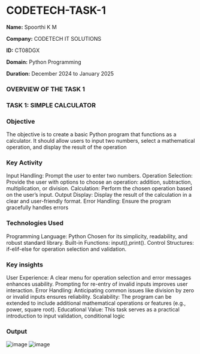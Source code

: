 # CODETECH-TASK-1
**Name:** Spoorthi K M

**Company:** CODETECH IT SOLUTIONS

**ID:** CT08DGX

**Domain:** Python Programming

**Duration:** December 2024 to January 2025


### OVERVIEW OF THE TASK 1

### TASK 1: SIMPLE CALCULATOR

### Objective
The objective is to create a basic Python program that functions as a calculator. It should allow users to input two numbers, select a mathematical operation, and display the result of the operation

### Key Activity
Input Handling: Prompt the user to enter two numbers.
Operation Selection: Provide the user with options to choose an operation: addition, subtraction, multiplication, or division.
Calculation: Perform the chosen operation based on the user’s input.
Output Display: Display the result of the calculation in a clear and user-friendly format.
Error Handling: Ensure the program gracefully handles errors

### Technologies Used
Programming Language: Python
                      Chosen for its simplicity, readability, and robust standard library.
Built-in Functions: input(),print().
Control Structures: if-elif-else for operation selection and validation.

### Key insights
User Experience: A clear menu for operation selection and error messages enhances usability.
                 Prompting for re-entry of invalid inputs improves user interaction.
Error Handling: Anticipating common issues like division by zero or invalid inputs ensures reliability.
Scalability: The program can be extended to include additional mathematical operations or features (e.g., power, square root).
Educational Value: This task serves as a practical introduction to input validation, conditional logic
### Output
![image](https://github.com/user-attachments/assets/e62db729-7000-424f-928d-540ee092b1ad)
![image](https://github.com/user-attachments/assets/89c311f7-830e-42f5-91bb-980ffc24aee3)



